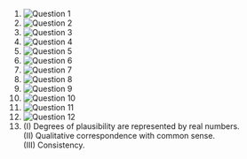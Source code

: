 1. ![Question 1](./)    
2. ![Question 2](./)
3. ![Question 3](./) 
4. ![Question 4](./) 
5. ![Question 5](./) 
6. ![Question 6](./) 
7. ![Question 7](./) 
8. ![Question 8](./) 
9. ![Question 9](./) 
10. ![Question 10](./)  
11. ![Question 11](./)   
12. ![Question 12](./)   
13. (I) Degrees of plausibility are represented by real numbers.  
    (II) Qualitative correspondence with common sense.  
    (III) Consistency.  
 
